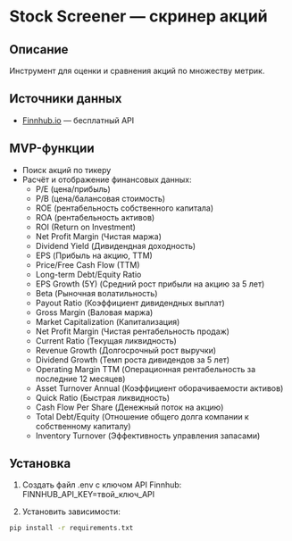 # Stock Screener — скринер акций

## Описание
Инструмент для оценки и сравнения акций по множеству метрик.

## Источники данных
- [Finnhub.io](https://finnhub.io/) — бесплатный API

## MVP-функции
- Поиск акций по тикеру
- Расчёт и отображение финансовых данных:
	- P/E (цена/прибыль)
	- P/B (цена/балансовая стоимость)
	- ROE (рентабельность собственного капитала)
	- ROA (рентабельность активов)
	- ROI (Return on Investment)
	- Net Profit Margin (Чистая маржа)
	- Dividend Yield (Дивидендная доходность)
	- EPS (Прибыль на акцию, TTM)
	- Price/Free Cash Flow (TTM)
	- Long-term Debt/Equity Ratio
	- EPS Growth (5Y)  (Средний рост прибыли на акцию за 5 лет)
	- Beta (Рыночная волатильность)
	- Payout Ratio (Коэффициент дивидендных выплат)
	- Gross Margin (Валовая маржа)
	- Market Capitalization (Капитализация)
	- Net Profit Margin (Чистая рентабельность продаж)
	- Current Ratio (Текущая ликвидность)
	- Revenue Growth (Долгосрочный рост выручки)
	- Dividend Growth (Темп роста дивидендов за 5 лет)
	- Operating Margin TTM (Операционная рентабельность за последние 12 месяцев)
	- Asset Turnover Annual (Коэффициент оборачиваемости активов)
	- Quick Ratio (Быстрая ликвидность)
	- Cash Flow Per Share (Денежный поток на акцию)
	- Total Debt/Equity (Отношение общего долга компании к собственному капиталу)
	- Inventory Turnover (Эффективность управления запасами)


## Установка
1. Создать файл .env с ключом API Finnhub:
    FINNHUB_API_KEY=твой_ключ_API

2. Установить зависимости:
```bash
pip install -r requirements.txt

